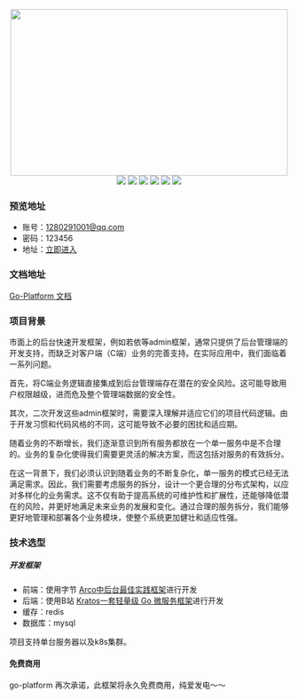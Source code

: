 <div align=center>
<img src="https://limes-cloud.oss-cn-beijing.aliyuncs.com/go-platform.png" width=500" height="300" />
</div>
<div align=center>
<img src="https://img.shields.io/badge/golang-1.21-blue"/>
<img src="https://img.shields.io/badge/kratos-2.7.2-red"/>
<img src="https://img.shields.io/badge/vue-3.3.4-bright"/>
<img src="https://img.shields.io/badge/arco.design-4.52-orange"/>
<img src="https://img.shields.io/badge/uni.app-1.25.2-cyan"/>
<img src="https://img.shields.io/badge/uv.ui-1.19.1-bright"/>
</div>

### 预览地址
- 账号：1280291001@qq.com
- 密码：123456
- 地址：[立即进入](http://admin.qlime.cn)


### 文档地址
[Go-Platform 文档](https://www.yuque.com/helloworld-ioafi/blvuyc/uow9xkke8kbkavla)

### 项目背景
市面上的后台快速开发框架，例如若依等admin框架，通常只提供了后台管理端的开发支持，而缺乏对客户端（C端）业务的完善支持。在实际应用中，我们面临着一系列问题。

首先，将C端业务逻辑直接集成到后台管理端存在潜在的安全风险。这可能导致用户权限越级，进而危及整个管理端数据的安全性。

其次，二次开发这些admin框架时，需要深入理解并适应它们的项目代码逻辑。由于开发习惯和代码风格的不同，这可能导致不必要的困扰和适应期。

随着业务的不断增长，我们逐渐意识到所有服务都放在一个单一服务中是不合理的。业务的复杂化使得我们需要更灵活的解决方案，而这包括对服务的有效拆分。

在这一背景下，我们必须认识到随着业务的不断复杂化，单一服务的模式已经无法满足需求。因此，我们需要考虑服务的拆分，设计一个更合理的分布式架构，以应对多样化的业务需求。这不仅有助于提高系统的可维护性和扩展性，还能够降低潜在的风险，并更好地满足未来业务的发展和变化。通过合理的服务拆分，我们能够更好地管理和部署各个业务模块，使整个系统更加健壮和适应性强。


### 技术选型
##### 开发框架
- 前端：使用字节 [Arco中后台最佳实践框架](https://arco.design/vue/docs/theme)进行开发
- 后端：使用B站 [Kratos一套轻量级 Go 微服务框架](https://github.com/go-kratos/kratos)进行开发
- 缓存：redis
- 数据库：mysql

项目支持单台服务器以及k8s集群。

#### 免费商用
go-platform 再次承诺，此框架将永久免费商用，纯爱发电～～
